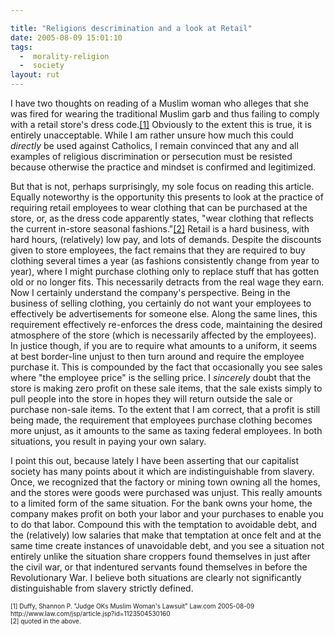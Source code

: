 ```yaml
---

title: "Religions descrimination and a look at Retail"
date: 2005-08-09 15:01:10
tags:
  -  morality-religion
  -  society
layout: rut
---
```


<p>I have two thoughts on reading of a Muslim woman who alleges that she was fired for wearing the traditional Muslim garb and thus failing to comply with a retail store's dress code.<a href="http://www.law.com/jsp/article.jsp?id=1123504530160">[1]</a> Obviously to the extent this is true, it is entirely unacceptable. While I am rather unsure how much this could <em>directly</em> be used against Catholics, I remain convinced that any and all examples of religious discrimination or persecution must be resisted because otherwise the practice and mindset is confirmed and legitimized.</p>  <p>But that is not, perhaps surprisingly, my sole focus on reading this article.  Equally noteworthy is the opportunity this presents to look at the practice of requiring retail employees to wear clothing that can be purchased at the store, or, as the dress code apparently states, "wear clothing that reflects the current in-store seasonal fashions."<a href="http://www.law.com/jsp/article.jsp?id=1123504530160">[2]</a> Retail is a hard business, with hard hours, (relatively) low pay, and lots of demands.  Despite the discounts given to store employees, the fact remains that they are required to buy clothing several times a year (as fashions consistently change from year to year), where I might purchase clothing only to replace stuff that has gotten old or no longer fits.  This necessarily detracts from the real wage they earn.  Now I certainly understand the company's perspective. Being in the business of selling clothing, you certainly do not want your employees to effectively be advertisements for someone else. Along the same lines, this requirement effectively re-enforces the dress code, maintaining the desired atmosphere of the store (which is necessarily affected by the employees).  In justice though, if you are to require what amounts to a uniform, it seems at best border-line unjust to then turn around and require the employee purchase it.  This is compounded by the fact that occasionally you see sales where "the employee price" is the selling price. I <em>sincerely</em> doubt that the store is making zero profit on these sale items, that the sale exists simply to pull people into the store in hopes they will return outside the sale or purchase non-sale items.  To the extent that I am correct, that a profit is still being made, the requirement that employees purchase clothing becomes more unjust, as it amounts to the same as taxing federal employees. In both situations, you result in paying your own salary.</p>  <p>I point this out, because lately I have been asserting that our capitalist society has many points about it which are indistinguishable from slavery.  Once, we recognized that the factory or mining town owning all the homes, and the stores were goods were purchased was unjust.  This really amounts to a limited form of the same situation.  For the bank owns your home, the company makes profit on both your labor and your purchases to enable you to do that labor.  Compound this with the temptation to avoidable debt, and the (relatively) low salaries that make that temptation at once felt and at the same time create instances of unavoidable debt, and you see a situation not entirely unlike the situation share croppers found themselves in just after the civil war, or that indentured servants found themselves in before the Revolutionary War.  I believe both situations are clearly not significantly distinguishable from slavery strictly defined.</p>  <font size="-2"> [1] Duffy, Shannon P.  "Judge OKs Muslim Woman's Lawsuit" Law.com 2005-08-09 http://www.law.com/jsp/article.jsp?id=1123504530160 <br  /> [2] quoted in the above.  </font>

